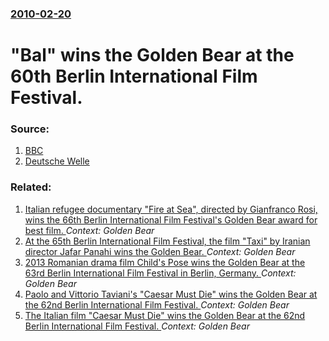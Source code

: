 ### [2010-02-20](/news/2010/02/20/index.md)

# "Bal" wins the Golden Bear at the 60th Berlin International Film Festival. 




### Source:

1. [BBC](http://news.bbc.co.uk/2/hi/entertainment/8526500.stm)
2. [Deutsche Welle](http://www.dw-world.de/dw/article/0,,5269958,00.html?maca=en-rss-en-cul-2090-rdf)

### Related:

1. [Italian refugee documentary "Fire at Sea", directed by Gianfranco Rosi, wins the 66th Berlin International Film Festival's Golden Bear award for best film. ](/news/2016/02/20/italian-refugee-documentary-fire-at-sea-directed-by-gianfranco-rosi-wins-the-66th-berlin-international-film-festival-s-golden-bear-award.md) _Context: Golden Bear_
2. [At the 65th Berlin International Film Festival, the film "Taxi" by Iranian director Jafar Panahi wins the Golden Bear. ](/news/2015/02/14/at-the-65th-berlin-international-film-festival-the-film-taxi-by-iranian-director-jafar-panahi-wins-the-golden-bear.md) _Context: Golden Bear_
3. [2013 Romanian drama film Child's Pose wins the Golden Bear at the 63rd Berlin International Film Festival in Berlin, Germany. ](/news/2013/02/16/2013-romanian-drama-film-child-s-pose-wins-the-golden-bear-at-the-63rd-berlin-international-film-festival-in-berlin-germany.md) _Context: Golden Bear_
4. [Paolo and Vittorio Taviani's "Caesar Must Die" wins the Golden Bear at the 62nd Berlin International Film Festival. ](/news/2012/02/19/paolo-and-vittorio-taviani-s-caesar-must-die-wins-the-golden-bear-at-the-62nd-berlin-international-film-festival.md) _Context: Golden Bear_
5. [The Italian film "Caesar Must Die" wins the Golden Bear at the 62nd Berlin International Film Festival. ](/news/2012/02/18/the-italian-film-caesar-must-die-wins-the-golden-bear-at-the-62nd-berlin-international-film-festival.md) _Context: Golden Bear_
